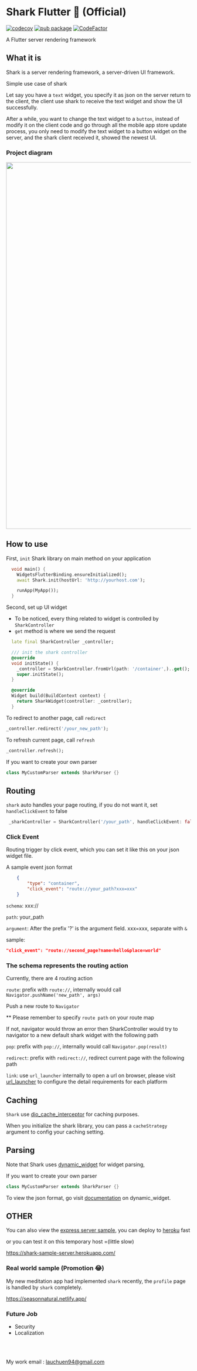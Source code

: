 # Shark Flutter 🦈 (Official)

[![codecov](https://codecov.io/gh/lau1944/shark/branch/dev/graph/badge.svg?token=USH2YH4BK1)](https://codecov.io/gh/lau1944/shark)
[![pub package](https://img.shields.io/pub/v/shark.svg)](https://pub.dev/packages/shark)
[![CodeFactor](https://www.codefactor.io/repository/github/lau1944/shark/badge/main)](https://www.codefactor.io/repository/github/lau1944/shark/overview/main)

A Flutter server rendering framework

## What it is

Shark is a server rendering framework, a server-driven UI framework.

Simple use case of shark

Let say you have a `text` widget, you specify it as json on the server return to the client,
the client use shark to receive the text widget and show the UI successfully.

After a while, you want to change the text widget to a `button`, instead of modify it on the client code and go through all the mobile app store update process,
you only need to modify the text widget to a button widget on the server, and the shark client received it, showed the newest UI.

### Project diagram

<img src="https://github.com/lau1944/shark/blob/dev/shark_diagram.png?raw=true" width="1000" >

## How to use

First, `init` Shark library on main method on your application

```dart
  void main() {
    WidgetsFlutterBinding.ensureInitialized();
    await Shark.init(hostUrl: 'http://yourhost.com');

    runApp(MyApp());
  }
```

Second, set up UI widget

* To be noticed, every thing related to widget is controlled by `SharkController`
* `get` method is where we send the request

``` dart
  late final SharkController _controller;

  /// init the shark controller
  @override
  void initState() {
    _controller = SharkController.fromUrl(path: '/container',)..get();
    super.initState();
  }

  @override
  Widget build(BuildContext context) {
    return SharkWidget(controller: _controller);
  }
```

To redirect to another page, call `redirect`

```dart
_controller.redirect('/your_new_path');
```

To refresh current page, call `refresh`
```dart
_controller.refresh();
```

If you want to create your own parser

``` dart
class MyCustomParser extends SharkParser {}
```

## Routing

 `shark` auto handles your page routing, if you do not want it, set `handleClickEvent` to false

``` dart
 _sharkController = SharkController('/your_path', handleClickEvent: false);
```

### Click Event

<p> Routing trigger by click event, which you can set it like this on your json widget file.

A sample event json format

```json
    {
        "type": "container",
        "click_event": "route://your_path?xxx=xxx"
    }
```

`schema`: xxx://
  
  
`path`: your_path
  
  
`argument`: After the prefix '?' is the argument field.
xxx=xxx, separate with `&`
  
sample: 
```json
"click_event": "route://second_page?name=hello&place=world"  
```

### The schema represents the routing action
  

Currently, there are 4 routing action

`route`: prefix with `route://`, internally would call `Navigator.pushName('new_path', args)`
  

Push a new route to `Navigator`

** Please remember to specify `route path` on your route map
  
  
If not, navigator would throw an error
then SharkController would try to navigator to a new default shark widget with the following path

`pop`: prefix with `pop://`, internally would call `Navigator.pop(result)`

`redirect`: prefix with `redirect://`, redirect current page with the following path

`link`: use `url_launcher` internally to open a url on browser, please visit [url_launcher](https://pub.dev/packages/url_launcher) to configure the detail requirements for each platform



## Caching

`Shark` use [dio_cache_interceptor](https://pub.dev/packages/dio_cache_interceptor) for caching purposes.

When you initialize the shark library, you can pass a `cacheStrategy` argument to config your caching setting.

## Parsing

Note that Shark uses [dynamic_widget](https://pub.dev/packages/dynamic_widget) for widget parsing,

If you want to create your own parser

``` dart
class MyCustomParser extends SharkParser {}
```

To view the json format, go visit [documentation](https://github.com/dengyin2000/dynamic_widget/blob/master/WIDGETS.md) on dynamic_widget.


## OTHER
You can also view the [express server sample](https://github.com/lau1944/shark-server), you can deploy to [heroku](https://www.heroku.com/home) fast

or you can test it on this temporary host =(little slow)

https://shark-sample-server.herokuapp.com/




### Real world sample (Promotion 😂)

My new meditation app had implemented `shark` recently, the `profile` page is handled by `shark` completely.

https://seasonnatural.netlify.app/


### Future Job

 - Security
 - Localization

<br></br>

My work email : lauchuen94@gmail.com
